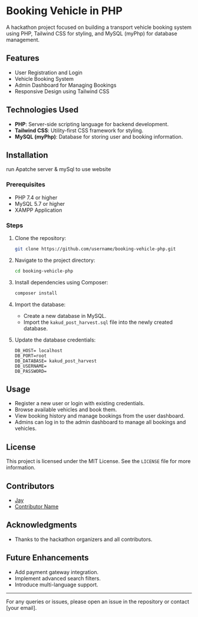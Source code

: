 # Booking Vehicle in PHP

A hackathon project focused on building a transport vehicle booking system using PHP, Tailwind CSS for styling, and MySQL (myPhp) for database management.

## Features
- User Registration and Login
- Vehicle Booking System
- Admin Dashboard for Managing Bookings
- Responsive Design using Tailwind CSS


## Technologies Used
- **PHP**: Server-side scripting language for backend development.
- **Tailwind CSS**: Utility-first CSS framework for styling.
- **MySQL (myPhp)**: Database for storing user and booking information.

## Installation
run Apatche server & mySql to use website

### Prerequisites
- PHP 7.4 or higher
- MySQL 5.7 or higher
- XAMPP Application 

### Steps
1. Clone the repository:
   ```bash
   git clone https://github.com/username/booking-vehicle-php.git
   ```
2. Navigate to the project directory:
   ```bash
   cd booking-vehicle-php
   ```
3. Install dependencies using Composer:
   ```bash
   composer install
   ```
4. Import the database:
   - Create a new database in MySQL.
   - Import the `kakud_post_harvest.sql` file into the newly created database.

5.  Update the database credentials:
     ```
     DB_HOST= localhost
     DB_PORT=root
     DB_DATABASE= kakud_post_harvest
     DB_USERNAME=
     DB_PASSWORD=
     ```

## Usage
- Register a new user or login with existing credentials.
- Browse available vehicles and book them.
- View booking history and manage bookings from the user dashboard.
- Admins can log in to the admin dashboard to manage all bookings and vehicles.

## License
This project is licensed under the MIT License. See the `LICENSE` file for more information.

## Contributors
- [Jay](https://github.com/A-netrunner)
- [Contributor Name](https://github.com/contributor_username)

## Acknowledgments
- Thanks to the hackathon organizers and all contributors.

## Future Enhancements
- Add payment gateway integration.
- Implement advanced search filters.
- Introduce multi-language support.

---

For any queries or issues, please open an issue in the repository or contact [your email].

